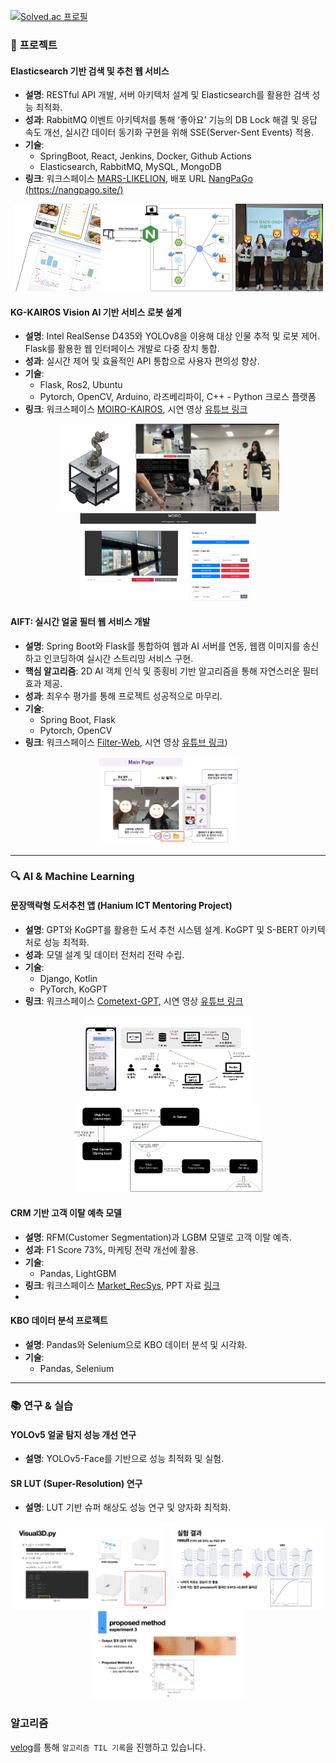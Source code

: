 <!--![header](https://capsule-render.vercel.app/api?type=waving&color=gradient&height=220&section=footer&text=yeonju52&fontSize=60&fontAlignY=75&desc=The%20journey%20is%20the%20reward&descAlignY=53&descSize=25)-->

[![Solved.ac
프로필](http://mazassumnida.wtf/api/v2/generate_badge?boj=yeonju509)](https://solved.ac/yeonju509)

### 🌟 **프로젝트**
#### **Elasticsearch 기반 검색 및 추천 웹 서비스**  
- **설명**: RESTful API 개발, 서버 아키텍처 설계 및 Elasticsearch를 활용한 검색 성능 최적화.  
- **성과**: RabbitMQ 이벤트 아키텍처를 통해 ‘좋아요’ 기능의 DB Lock 해결 및 응답 속도 개선, 실시간 데이터 동기화 구현을 위해 SSE(Server-Sent Events) 적용.  
- **기술**:  
  - SpringBoot, React, Jenkins, Docker, Github Actions
  - Elasticsearch, RabbitMQ, MySQL, MongoDB
- **링크**: 워크스페이스 [MARS-LIKELION](https://github.com/MARS-LIKELION/NangPaGo), 배포 URL [NangPaGo (https://nangpago.site/)](https://nangpago.site/)
<p align="center">
  <img src="img/NANGPAGO/Web2.png" alt="NANGPAGO_WEB" height="140"/>
  <img src="img/NANGPAGO/Architecture.png" alt="NANGPAGO_ARCH" height="140"/>
  <img src="img/NANGPAGO/Award.jpeg" alt="NANGPAGO_TEAM" height="140"/>
</p>

#### **KG-KAIROS Vision AI 기반 서비스 로봇 설계**  
- **설명**: Intel RealSense D435와 YOLOv8을 이용해 대상 인물 추적 및 로봇 제어. Flask를 활용한 웹 인터페이스 개발로 다중 장치 통합.
- **성과**: 실시간 제어 및 효율적인 API 통합으로 사용자 편의성 향상.
- **기술**:  
  - Flask, Ros2, Ubuntu
  - Pytorch, OpenCV, Arduino, 라즈베리파이, C++ - Python 크로스 플랫폼
- **링크**: 워크스페이스 [MOIRO-KAIROS](https://github.com/MOIRO-KAIROS/moiro_ws), 시연 영상 [유튜브 링크](https://www.youtube.com/watch?v=wvV16o518Vw&themeRefresh=1)
<p align="center">
  <img src="img/MOIRO/MOIRO_HW.png" alt="Image 111" height="140"/>
  <img src="img/MOIRO/MOIRO_Result.png" alt="Image 222" height="140"/>
  <img src="img/MOIRO/MOIRO_WEB.png" alt="Image 333" height="140"/>
</p>

#### **AIFT: 실시간 얼굴 필터 웹 서비스 개발**  
- **설명**: Spring Boot와 Flask를 통합하여 웹과 AI 서버를 연동, 웹캠 이미지를 송신하고 인코딩하여 실시간 스트리밍 서비스 구현.  
- **핵심 알고리즘**: 2D AI 객체 인식 및 종횡비 기반 알고리즘을 통해 자연스러운 필터 효과 제공.  
- **성과**: 최우수 평가를 통해 프로젝트 성공적으로 마무리.
- **기술**:
  - Spring Boot, Flask
  - Pytorch, OpenCV
- **링크**: 워크스페이스 [Filter-Web](https://github.com/Filter-Web/AI), 시연 영상 [유튜브 링크](https://www.youtube.com/watch?v=wvV16o518Vw))

<p align="center">
  <img src="img/PROJECT/2_FilterWeb1.jpeg" alt="Image 22" height="140"/>
</p>

---

### 🔍 **AI & Machine Learning**  
#### **문장맥락형 도서추천 앱 (Hanium ICT Mentoring Project)**  
- **설명**: GPT와 KoGPT를 활용한 도서 추천 시스템 설계. KoGPT 및 S-BERT 아키텍처로 성능 최적화.  
- **성과**: 모델 설계 및 데이터 전처리 전략 수립.  
- **기술**:  
  - Django, Kotlin
  - PyTorch, KoGPT
- **링크**: 워크스페이스 [Cometext-GPT](https://github.com/Hanium-Cometext/cometext-gpt), 시연 영상 [유튜브 링크](https://youtu.be/HM0ExHpEnNA?si=v_ZHeHOi-ZATArSk)
<p align="center">
  <img src="img/PROJECT/1_GPT_Prompt.png" alt="Image 11"x height="140"/>
  <img src="img/PROJECT/2_FilterWeb2.png" alt="Image 33" height="140"/>
</p>

#### **CRM 기반 고객 이탈 예측 모델**  
- **설명**: RFM(Customer Segmentation)과 LGBM 모델로 고객 이탈 예측.  
- **성과**: F1 Score 73%, 마케팅 전략 개선에 활용.  
- **기술**:  
  - Pandas, LightGBM
- **링크**: 워크스페이스 [Market_RecSys](https://github.com/yeonju52/Market_RecSys.git), PPT 자료 [링크](https://github.com/yeonju52/Market_RecSys/blob/main/Final_Submission.pdf)
- 
#### **KBO 데이터 분석 프로젝트**  
- **설명**: Pandas와 Selenium으로 KBO 데이터 분석 및 시각화.  
- **기술**:  
  - Pandas, Selenium

---

### 📚 **연구 & 실습**  
#### **YOLOv5 얼굴 탐지 성능 개선 연구**  
- **설명**: YOLOv5-Face를 기반으로 성능 최적화 및 실험.  

#### **SR LUT (Super-Resolution) 연구**  
- **설명**: LUT 기반 슈퍼 해상도 성능 연구 및 양자화 최적화.  
<p align="center">
  <img src="img/INTERN/1_OpenPose.png" alt="Image 1" height="140"/>
  <img src="img/INTERN/2_YOLO_FACE.jpeg" alt="Image 2" height="140"/>
  <img src="img/INTERN/3_Bit-Depth_Expansion.jpeg" alt="Image 3" height="140"/>
</p>

### 알고리즘
[velog](https://velog.io/@yeonju52/series/%EC%BD%94%ED%85%8CC)를 통해 `알고리즘 TIL 기록`을 진행하고 있습니다.
